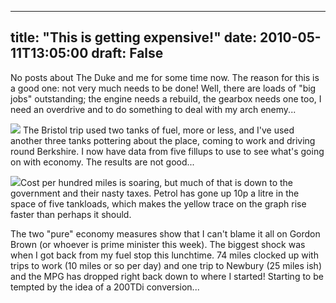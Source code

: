 
---
title: "This is getting expensive!"
date: 2010-05-11T13:05:00
draft: False
---

No posts about The Duke and me for some time now.  The reason for this is a good one: not very much needs to be done!  Well, there are loads of "big jobs" outstanding; the engine needs a rebuild, the gearbox needs one too, I need an overdrive and to do something to deal with my arch enemy...

<a href="http://2.bp.blogspot.com/_62oTnOHwOSo/S-lWyzNnvcI/AAAAAAAACJE/UaZQky7B_hU/s1600/pump.jpg"><img src="http://2.bp.blogspot.com/_62oTnOHwOSo/S-lWyzNnvcI/AAAAAAAACJE/UaZQky7B_hU/s200/pump.jpg"/></a>
The Bristol trip used two tanks of fuel, more or less, and I've used another three tanks pottering about the place, coming to work and driving round Berkshire.  I now have data from five <span>fillups</span> to use to see what's going on with economy.  The results are not good...

<a href="http://2.bp.blogspot.com/_62oTnOHwOSo/S-lWrX2RNoI/AAAAAAAACI8/KEoVrkVxGt4/s1600/fuel_economy.png"><img src="http://2.bp.blogspot.com/_62oTnOHwOSo/S-lWrX2RNoI/AAAAAAAACI8/KEoVrkVxGt4/s400/fuel_economy.png"/></a>Cost per hundred miles is soaring, but much of that is down to the government and their nasty taxes.  Petrol has gone up 10p a litre in the space of five tankloads, which makes the yellow trace on the graph rise faster than perhaps it should.

The two "pure" economy measures show that I can't blame it all on Gordon Brown (or whoever is prime minister this week).  The biggest shock was when I got back from my fuel stop this lunchtime.  74 miles clocked up with trips to work (10 miles or so per day) and one trip to <span>Newbury</span> (25 miles <span>ish</span>) and the MPG has dropped right back down to where I started!
<a href="http://4.bp.blogspot.com/_62oTnOHwOSo/S-lWmDpIxUI/AAAAAAAACI0/FiAyiWcpnIo/s1600/fuel_economy.png">
</a>Starting to be tempted by the idea of a 200<span>TDi</span> conversion...